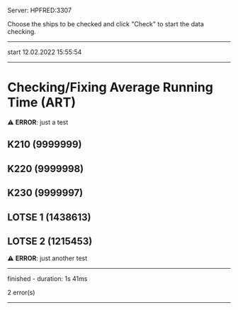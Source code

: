 Server: HPFRED:3307

Choose the ships to be checked and click "Check" to start the data checking.

***
start 12.02.2022 15:55:54
***

# Checking/Fixing Average Running Time (ART)
⚠️ **ERROR**: just a test

## K210 (9999999)

## K220 (9999998)

## K230 (9999997)

## LOTSE 1 (1438613)

## LOTSE 2 (1215453)
⚠️ **ERROR**: just another test

***
finished - duration: 1s 41ms

2 error(s)
***
